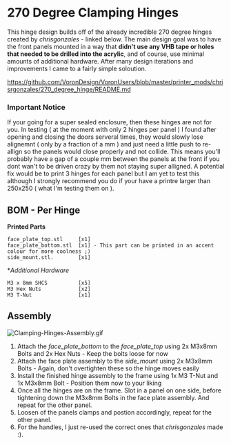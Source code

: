 # 270 Degree Clamping Hinges #

This hinge design builds off of the already incredible 270 degree hinges created by _chrisgonzales_ - linked below. The main design goal was to have the front panels mounted in a way that **didn't use any VHB tape or holes that needed to be drilled into the acrylic**, and of course, use minimal amounts of additional hardware. After many design iterations and improvements I came to a fairly simple soloution.

https://github.com/VoronDesign/VoronUsers/blob/master/printer_mods/chrisrgonzales/270_degree_hinge/README.md

### Important Notice ###

If your going for a super sealed enclosure, then these hinges are not for you. In testing ( at the moment with only 2 hinges per panel ) I found after opening and closing the doors serveral times, they would slowly lose alignemnt ( only by a fraction of a mm ) and just need a little push to re-allign so the panels would close properly and not collide. This means you'll probably have a gap of a couple mm between the panels at the front if you dont wan't to be driven crazy by them not staying super alligned. A potential fix would be to print 3 hinges for each panel but I am yet to test this although I strongly recommend you do if your have a printre larger than 250x250 ( what I'm testing them on ).

## BOM - Per Hinge ##
**Printed Parts**
```
face_plate_top.stl     [x1]
face_plate_bottom.stl  [x1] - This part can be printed in an accent colour for more coolness ;)
side_mount.stl.        [x1]
```
**Additional Hardware*
```
M3 x 8mm SHCS          [x5]
M3 Hex Nuts            [x2]
M3 T-Nut               [x1]
```
## Assembly ##

![Clamping-Hinges-Assembly.gif](https://github.com/Alexander-T-Moss/VoronUsers/blob/master/printer_mods/AlexanderÞór/270-Clamping-Hinges/Images/270-Clamping-Hinges-Assembly.gif?raw=true)

1. Attach the _face_plate_bottom_ to the _face_plate_top_ using 2x M3x8mm Bolts and 2x Hex Nuts - Keep the bolts loose for now
2. Attach the face plate assembly to the _side_mount_ using 2x M3x8mm Bolts - Again, don't overtighten these so the hinge moves easily
3. Install the finished hinge assembly to the frame using 1x M3 T-Nut and 1x M3x8mm Bolt - Position them now to your liking
4. Once all the hinges are on the frame. Slot in a panel on one side, before tightening down the M3x8mm Bolts in the face plate assembly. And repeat for the other panel.
5. Loosen of the panels clamps and postion accordingly, repeat for the other panel.
6. For the handles, I just re-used the correct ones that _chrisgonzales_ made :). 
